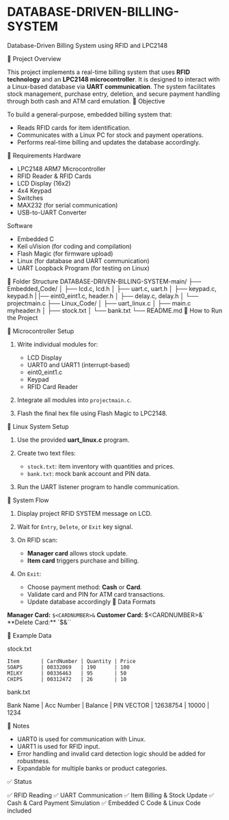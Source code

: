 # DATABASE-DRIVEN-BILLING-SYSTEM
Database-Driven Billing System using RFID and LPC2148

 🧾 Project Overview

This project implements a real-time billing system that uses **RFID technology** and an **LPC2148 microcontroller**. It is designed to interact with a Linux-based database via **UART communication**. The system facilitates stock management, purchase entry, deletion, and secure payment handling through both cash and ATM card emulation.
 🎯 Objective

To build a general-purpose, embedded billing system that:

* Reads RFID cards for item identification.
* Communicates with a Linux PC for stock and payment operations.
* Performs real-time billing and updates the database accordingly.

🔧 Requirements
 Hardware

* LPC2148 ARM7 Microcontroller
* RFID Reader & RFID Cards
* LCD Display (16x2)
* 4x4 Keypad
* Switches
* MAX232 (for serial communication)
* USB-to-UART Converter

 Software

* Embedded C
* Keil uVision (for coding and compilation)
* Flash Magic (for firmware upload)
* Linux (for database and UART communication)
* UART Loopback Program (for testing on Linux)

 📁 Folder Structure
DATABASE-DRIVEN-BILLING-SYSTEM-main/
├── Embedded_Code/
│   ├── lcd.c, lcd.h
│   ├── uart.c, uart.h
│   ├── keypad.c, keypad.h
|   |── eint0_eint1.c, header.h
│   ├── delay.c, delay.h
│   └── projectmain.c
├── Linux_Code/
│   ├── uart_linux.c
│   ├── main.c myheader.h
│   ├── stock.txt
│   └── bank.txt
└── README.md
🚀 How to Run the Project

 🔌 Microcontroller Setup

1. Write individual modules for:

   * LCD Display
   * UART0 and UART1 (interrupt-based)
   * eint0_eint1.c
   * Keypad
   * RFID Card Reader
2. Integrate all modules into `projectmain.c`.
3. Flash the final hex file using Flash Magic to LPC2148.

 🐧 Linux System Setup

1. Use the provided **uart\_linux.c** program.
2. Create two text files:

   * `stock.txt`: item inventory with quantities and prices.
   * `bank.txt`: mock bank account and PIN data.
3. Run the UART listener program to handle communication.

 🔄 System Flow

1. Display project RFID SYSTEM message on LCD.
2. Wait for `Entry`, `Delete`, or `Exit` key signal.
3. On RFID scan:

   * **Manager card** allows stock update.
   * **Item card** triggers purchase and billing.
4. On `Exit`:

   * Choose payment method: **Cash** or **Card**.
   * Validate card and PIN for ATM card transactions.
   * Update database accordingly
 📑 Data Formats

 **Manager Card:** `$<CARDNUMBER>&`
 **Customer Card:** $<CARDNUMBER>&`
 **Delete Card:** `$<CARDNUMBER>&``

 📂 Example Data

 stock.txt

```
Item       | CardNumber | Quantity | Price
SOAPS      | 00332069   | 190      | 100
MILKY      | 00336463   | 95       | 50
CHIPS      | 00312472   | 26       | 10
```
 bank.txt
 
 Bank Name | Acc Number | Balance | PIN
 VECTOR    | 12638754   | 10000   | 1234

 📎 Notes

* UART0 is used for communication with Linux.
* UART1 is used for RFID input.
* Error handling and invalid card detection logic should be added for robustness.
* Expandable for multiple banks or product categories.

 ✅ Status

✅ RFID Reading
✅ UART Communication
✅ Item Billing & Stock Update
✅ Cash & Card Payment Simulation
✅ Embedded C Code & Linux Code included


